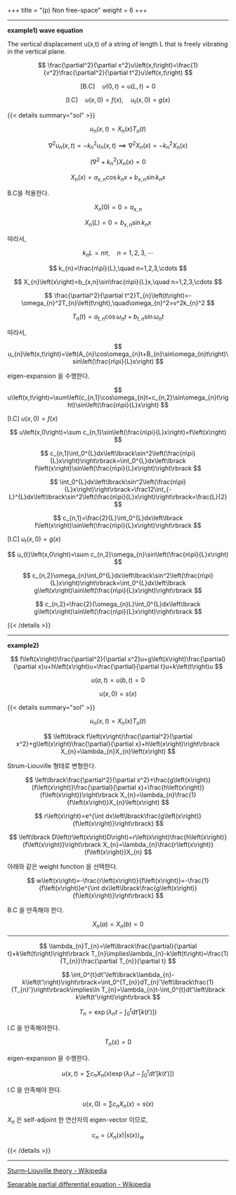 +++
title = "(p) Non free-space"
weight = 6
+++

---

**example1) wave equation**

The vertical displacement u(x,t) of a string of length L that is freely vibrating in the vertical plane.

$$
\frac{\partial^2}{\partial x^2}u\left(x,t\right)=\frac{1}{v^2}\frac{\partial^2}{\partial t^2}u\left(x,t\right)
$$

$$
\left\lbrack \text{B.C}\right\rbrack\quad u\left(0,t\right)=u\left(L,t\right)=0
$$

$$
\left\lbrack \text{I.C}\right\rbrack\quad u\left(x,0\right)=f\left(x\right),\quad u_{t}\left(x,0\right)=g\left(x\right)
$$

{{< details summary="sol" >}}

$$
u_{n}\left(x,t\right)=X_{n}\left(x\right)T_{n}\left(t\right)
$$

$$
\nabla^2u_{n}\left(x,t\right)=-k_{n}^2u_{n}\left(x,t\right)\implies\nabla^2X_{n}\left(x\right)=-k_{n}^2X_{n}\left(x\right)
$$

$$
\left(\nabla^2+k_{n}^2\right)X_{n}\left(x\right)=0
$$

$$
X_{n}\left(x\right)=a_{x,n}\cos k_{n}x+b_{x,n}\sin k_{n}x
$$

B.C을 적용한다.

$$
X_{n}\left(0\right)=0=a_{x,n}
$$

$$
X_{n}\left(L\right)=0=b_{x,n}\sin k_{n}x
$$

따라서,

$$
k_{n}L=n\pi,\quad n=1,2,3,\cdots
$$

$$
k_{n}=\frac{n\pi}{L},\quad n=1,2,3,\cdots
$$

$$
X_{n}\left(x\right)=b_{x,n}\sin\frac{n\pi}{L}x,\quad n=1,2,3,\cdots
$$

$$
\frac{\partial^2}{\partial t^2}T_{n}\left(t\right)=-\omega_{n}^2T_{n}\left(t\right),\quad\omega_{n}^2=v^2k_{n}^2
$$

$$
T_{n}\left(t\right)=a_{t,n}\cos\omega_{n}t+b_{t,n}\sin\omega_{n}t
$$

따라서,

$$
u_{n}\left(x,t\right)=\left(A_{n}\cos\omega_{n}t+B_{n}\sin\omega_{n}t\right)\sin\left(\frac{n\pi}{L}x\right)
$$

eigen-expansion 을 수행한다.

$$
u\left(x,t\right)=\sum\left(c_{n,1}\cos\omega_{n}t+c_{n,2}\sin\omega_{n}t\right)\sin\left(\frac{n\pi}{L}x\right)
$$

[I.C] $u\left(x,0\right)=f\left(x\right)$

$$
u\left(x,0\right)=\sum c_{n,1}\sin\left(\frac{n\pi}{L}x\right)=f\left(x\right)
$$

$$
c_{n,1}\int_0^{L}dx\left\lbrack\sin^2\left(\frac{n\pi}{L}x\right)\right\rbrack=\int_0^{L}dx\left\lbrack f\left(x\right)\sin\left(\frac{n\pi}{L}x\right)\right\rbrack
$$

$$
\int_0^{L}dx\left\lbrack\sin^2\left(\frac{n\pi}{L}x\right)\right\rbrack=\frac12\int_{-L}^{L}dx\left\lbrack\sin^2\left(\frac{n\pi}{L}x\right)\right\rbrack=\frac{L}{2}
$$

$$
c_{n,1}=\frac{2}{L}\int_0^{L}dx\left\lbrack f\left(x\right)\sin\left(\frac{n\pi}{L}x\right)\right\rbrack
$$

[I.C] $u_{t}\left(x,0\right)=g\left(x\right)$

$$
u_{t}\left(x,0\right)=\sum c_{n,2}\omega_{n}\sin\left(\frac{n\pi}{L}x\right)
$$

$$
c_{n,2}\omega_{n}\int_0^{L}dx\left\lbrack\sin^2\left(\frac{n\pi}{L}x\right)\right\rbrack=\int_0^{L}dx\left\lbrack g\left(x\right)\sin\left(\frac{n\pi}{L}x\right)\right\rbrack
$$

$$
c_{n,2}=\frac{2}{\omega_{n}L}\int_0^{L}dx\left\lbrack g\left(x\right)\sin\left(\frac{n\pi}{L}x\right)\right\rbrack
$$

{{< /details >}}

---

**example2)**

$$
f\left(x\right)\frac{\partial^2}{\partial x^2}u+g\left(x\right)\frac{\partial}{\partial x}u+h\left(x\right)u=\frac{\partial}{\partial t}u+k\left(t\right)u
$$

$$
u\left(a,t\right)=u\left(b,t\right)=0
$$

$$
u\left(x,0\right)=s\left(x\right)
$$

{{< details summary="sol" >}}

$$
u_{n}\left(x,t\right)=X_{n}\left(x\right)T_{n}\left(t\right)
$$

$$
\left\lbrack f\left(x\right)\frac{\partial^2}{\partial x^2}+g\left(x\right)\frac{\partial}{\partial x}+h\left(x\right)\right\rbrack X_{n}=\lambda_{n}X_{n}\left(x\right)
$$

Strum-Liouville 형태로 변형한다.

$$
\left\lbrack\frac{\partial^2}{\partial x^2}+\frac{g\left(x\right)}{f\left(x\right)}\frac{\partial}{\partial x}+\frac{h\left(x\right)}{f\left(x\right)}\right\rbrack X_{n}=\lambda_{n}\frac{1}{f\left(x\right)}X_{n}\left(x\right)
$$

$$
r\left(x\right)=e^{\int dx\left\lbrack\frac{g\left(x\right)}{f\left(x\right)}\right\rbrack}
$$

$$
\left\lbrack D\left(r\left(x\right)D\right)+r\left(x\right)\frac{h\left(x\right)}{f\left(x\right)}\right\rbrack X_{n}=\lambda_{n}\frac{r\left(x\right)}{f\left(x\right)}X_{n}
$$

아래와 같은 weight function 을 선택한다.

$$
w\left(x\right)=-\frac{r\left(x\right)}{f\left(x\right)}=-\frac{1}{f\left(x\right)}e^{\int dx\left\lbrack\frac{g\left(x\right)}{f\left(x\right)}\right\rbrack}
$$

B.C 을 만족해야 한다.

$$
X_{n}\left(a\right)=X_{n}\left(b\right)=0
$$

<hr>

$$
\lambda_{n}T_{n}=\left\lbrack\frac{\partial}{\partial t}+k\left(t\right)\right\rbrack T_{n}\implies\lambda_{n}-k\left(t\right)=\frac{1}{T_{n}}\frac{\partial T_{n}}{\partial t}
$$

$$
\int_0^{t}dt'\left\lbrack\lambda_{n}-k\left(t'\right)\right\rbrack=\int_0^{T_{n}}dT_{n}'\left\lbrack\frac{1}{T_{n}'}\right\rbrack\implies\ln T_{n}=\lambda_{n}t-\int_0^{t}dt'\left\lbrack k\left(t'\right)\right\rbrack
$$

$$
T_{n}=\exp\left(\lambda_{n}t-\int_0^{t}dt'\left\lbrack k\left(t'\right)\right\rbrack\right)
$$

I.C 을 만족해야한다.

$$
T_{n}\left(s\right)=0
$$

eigen-expansion 을 수행한다.

$$
u\left(x,t\right)=\sum c_{n}X_{n}\left(x\right)\exp\left(\lambda_{n}t-\int_0^{t}dt'\left\lbrack k\left(t'\right)\right\rbrack\right)
$$

I.C 을 만족해야 한다.

$$
u\left(x,0\right)=\sum c_{n}X_{n}\left(x\right)=s\left(x\right)
$$

$X_{n}$ 은 self-adjoint 한 연산자의 eigen-vector 이므로,

$$
c_{n}=\left\langle X_{n}\left(x\right)|s\left(x\right)\right\rangle_{w}
$$

{{< /details >}}

---

[Sturm–Liouville theory - Wikipedia](https://en.wikipedia.org/wiki/Sturm%E2%80%93Liouville_theory)

[Separable partial differential equation - Wikipedia](https://en.wikipedia.org/wiki/Separable_partial_differential_equation)